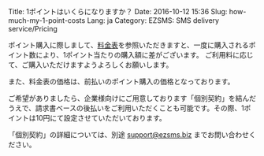 Title: 1ポイントはいくらになりますか？
Date: 2016-10-12 15:36
Slug: how-much-my-1-point-costs
Lang: ja
Category: EZSMS: SMS delivery service/Pricing

ポイント購入に際しまして、[料金表](https://www.ezsms.biz/ja/faq/price/)を参照いただきますと、一度に購入されるポイント数により、1ポイント当たりの購入額に差がございます。
ご利用料に応じて、ご購入いただけますようよろしくお願いします。

また、料金表の価格は、前払いのポイント購入の価格となっております。

ご希望がありましたら、企業様向けにご用意しております「個別契約」を結んだうえで、請求書ベースの後払いをご利用いただくことも可能です。その際、1ポイントは10円にて設定させていただいております。

「個別契約」の詳細については、別途 [support@ezsms.biz](mailto:support@ezsms.biz) までお問い合わせください。